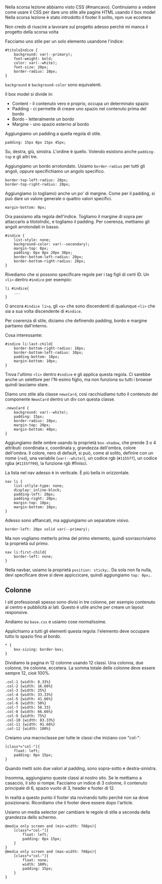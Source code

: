 Nella scorsa lezione abbiamo visto CSS (#mancavo).
Continuiamo a vedere come usare il CSS per dare uno stile alle pagine HTML usando il box model
Nella scorsa lezione è stato introdotto il footer
Il solito, npm vue eccetera

Non credo di riuscire a lavorare sul progetto adesso perché mi manca il progetto della scorsa volta

Facciamo uno stile per un solo elemento usandone l'indice:
```
#titoloIndice {
    background: var(--primary);
    font-weight: bold;
    color: var(--white);
    font-size: 20px;
    border-radius: 10px;
}
```
`background` e `background-color` sono equivalenti.

Il box model si divide in:
* Content - il contenuto vero e proprio, occupa un determinato spazio
* Padding - ci permette di creare uno spazio nel contenuto prima del bordo
* Bordo - letteralmente un bordo
* Margine - uno spazio esterno al bordo

Aggiungiamo un padding a quella regola di stile.

```
padding: 15px 0px 15px 45px;
```
Su, destra, giù, sinistra. L'ordine è quello. Volendo esistono anche `padding-top` e gli altri tre.

Aggiungiamo un bordo arrotondato. Usiamo `border-radius` per tutti gli angoli, oppure specifichiamo un angolo specifico.

```
border-top-left-radius: 20px;
border-top-right-radius: 20px;
```

Aggiungiamo (o togliamo) anche un po' di margine. Come per il padding, si può dare un valore generale o quattro valori specifici.

```
margin-bottom: 0px;
```

Ora passiamo alla regola dell'indice. Togliamo il margine di sopra per attaccarlo a titoloIndic, e togliamo il padding. Per coerenza, mettiamo gli angoli arrotondati in basso.

```
#indice {
    list-style: none;
    background-color: var(--secondary);
    margin-top: 0px;
    padding: 0px 0px 20px 30px;
    border-bottom-left-radius: 20px;
    border-bottom-right-radius: 20px;
}
```

Rivediamo che si possono specificare regole per i tag figli di certi ID. Un `<li>` dentro `#indice` per esempio:
```
li #indice{
    ...
}
```
O ancora `#indice li>a`, gli `<a>` che sono discendenti di qualunque `<li>` che sia a sua volta discendente di `#indice`.

Per coerenza di stile, diciamo che definendo padding, bordo e margine partiamo dall'interno.

Cosa interessante:

```
#indice li:last-child{
    border-bottom-right-radius: 10px;
    border-bottom-left-radius: 10px;
    padding-bottom: 10px;
    margin-bottom: 10px;
}
```
Trova l'ultimo `<li>` dentro `#indice` e gli applica questa regola. Ci sarebbe anche un selettore per l'N-esimo figlio, ma non funziona su tutti i browser quindi lasciamo stare.

Diamo uno stile alla classe `newsCard`, così racchiudiamo tutto il contenuto del componente `NewsCard` dentro un div con questa classe.

```
.newsCard {
    background: var(--white);
    padding: 15px;
    border-radius: 10px;
    margin-top: 20px;
    margin-bottom: 40px;
}
```

Aggiungiamo delle ombre usando la proprietà `box-shadow`, che prende 3 o 4 attributi: coordinata x, coordinata y, grandezza dell'ombra, colore dell'ombra. Il colore, nero di default, si può, come al solito, definire con un nome (`red`), una variabile (`var(--white)`), un codice rgb (`#1155ff`), un codice rgba (`#1155ff99`), la funzione rgb #finisci.

La lista nel nav adesso è in verticale. È più bella in orizzontale.

```
nav li {
    list-stlyle-type: none;
    display: inline-block;
    padding-left: 20px;
    padding-right: 20px;
    margin-top: 10px;
    margin-bottom: 10px;
}
```

Adesso sono affiancati, ma aggiungiamo un separatore visivo.

```
border-left: 20px solid var(--primary);
```

Ma non vogliamo metterlo prima del primo elemento, quindi sovrascriviamo la proprietà sul primo.

```
nav li:first-child{
    border-left: none;
}
```

Nella navbar, usiamo la proprietà `position: sticky;`. Da sola non fa nulla, devi specificare dove si deve appiccicare, quindi aggiungiamo `top: 0px;`.

## Colonne

I siti professionali spesso sono divisi in tre colonne, per esempio contenuto al centro e pubblicità ai lati. Questo è utile anche per creare un layout responsive.

Andiamo su `base.css` e usiamo cose normalissime.

Applichiamo a tutti gli elementi questa regola: l'elemento deve occupare tutto lo spazio fino al bordo.

```
* {
    box-sizing: border-box;
}
```

Dividiamo la pagina in 12 colonne usando 12 classi. Una colonna, due colonne, tre colonne, eccetera. La somma totale delle colonne deve essere sempre 12, cioè 100%.

```
.col-1 {width: 8.33%}
.col-2 {width: 16.66%}
.col-3 {width: 25%}
.col-4 {width: 33.33%}
.col-5 {width: 41.66%}
.col-6 {width: 50%}
.col-7 {width: 58.33}
.col-8 {width: 66.66%}
.col-9 {width: 75%}
.col-10 {width: 83.33%}
.col-11 {width: 91.66%}
.col-12 {width: 100%}
```

Creiamo una macroclasse per tutte le classi che iniziano con "col-":

```
[class*="col-"]{
    float: left;
    padding: 0px 15px;
}
```

Quando metti solo due valori al padding, sono sopra-sotto e destra-sinistra.

Insomma, aggiungiamo queste classi al nostro sito. Se le mettiamo a casaccio, il sito si rompe.
Facciamo un indice di 3 colonne, il contenuto principale di 6, spazio vuoto di 3, header e footer di 12.

In realtà a questo punto il footer sta rovinando tutto perché non sa dove posizionarsi. Ricordiamo che il footer deve essere dopo l'article.

Usiamo un media selector per cambiare le regole di stile a seconda della grandezza dello schermo.

```
@media only screen and (min-width: 768px){
    [class*="col-"]{
        float: left;
        padding: 0px 15px;
    }
}
@media only screen and (max-width: 768px){
    [class*="col-"]{
        float: none;
        width: 100%;
        padding: 15px;
    }
}
```